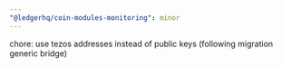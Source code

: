 ```yaml
---
"@ledgerhq/coin-modules-monitoring": minor
---
```


chore: use tezos addresses instead of public keys (following migration generic bridge)
